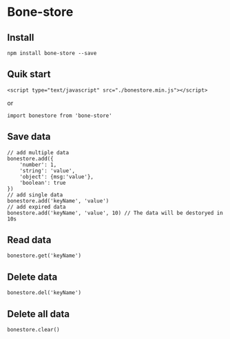 # Bone-store

## Install

```
npm install bone-store --save
```

## Quik start
```
<script type="text/javascript" src="./bonestore.min.js"></script>
```
or
```
import bonestore from 'bone-store'
```

## Save data
```
// add multiple data
bonestore.add({
    'number': 1,
    'string': 'value',
    'object': {msg:'value'},
    'boolean': true
})
// add single data
bonestore.add('keyName', 'value')
// add expired data
bonestore.add('keyName', 'value', 10) // The data will be destoryed in 10s
```

## Read data
```
bonestore.get('keyName')
```

## Delete data
```
bonestore.del('keyName')
```

## Delete all data
```
bonestore.clear()
```
